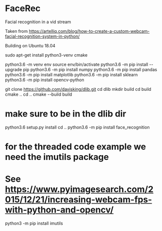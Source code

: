 # FaceRec
Facial recognition in a vid stream

Taken from https://artelliq.com/blog/how-to-create-a-custom-webcam-facial-recognition-system-in-python/

Building on Ubuntu 18.04

sudo apt-get install python3-venv cmake

python3.6 -m venv env
source env/bin/activate
python3.6 -m pip install --upgrade pip
python3.6 -m pip install numpy
python3.6 -m pip install pandas
python3.6 -m pip install matplotlib
python3.6 -m pip install sklearn
python3.6 -m pip install opencv-python

git clone https://github.com/davisking/dlib.git
cd dlib
mkdir build
cd build
cmake ..
cd ..
cmake --build build
# make sure to be in the dlib dir
python3.6 setup.py install
cd ..
python3.6 -m pip install face_recognition

# for the threaded code example we need the imutils package
# See https://www.pyimagesearch.com/2015/12/21/increasing-webcam-fps-with-python-and-opencv/
python3 -m pip install imutils






